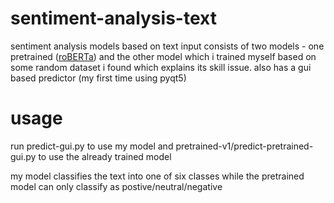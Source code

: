 # sentiment-analysis-text

sentiment analysis models based on text input
consists of two models - one pretrained ([roBERTa](https://huggingface.co/docs/transformers/model_doc/roberta)) and the other model which i trained myself based on some random dataset i found which explains its skill issue.
also has a gui based predictor (my first time using pyqt5)

# usage

run predict-gui.py to use my model
and pretrained-v1/predict-pretrained-gui.py to use the already trained model

my model classifies the text into one of six classes while the pretrained model can only classify as postive/neutral/negative
